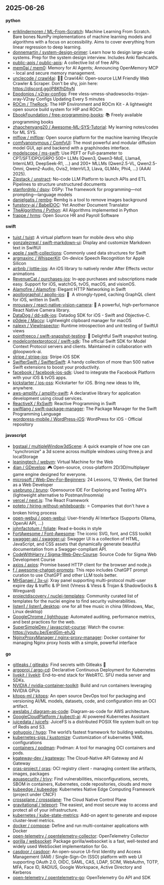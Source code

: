## 2025-06-26

#### python
* [eriklindernoren / ML-From-Scratch](https://github.com/eriklindernoren/ML-From-Scratch): Machine Learning From Scratch. Bare bones NumPy implementations of machine learning models and algorithms with a focus on accessibility. Aims to cover everything from linear regression to deep learning.
* [donnemartin / system-design-primer](https://github.com/donnemartin/system-design-primer): Learn how to design large-scale systems. Prep for the system design interview. Includes Anki flashcards.
* [public-apis / public-apis](https://github.com/public-apis/public-apis): A collective list of free APIs
* [mem0ai / mem0](https://github.com/mem0ai/mem0): Memory for AI Agents; Announcing OpenMemory MCP - local and secure memory management.
* [unclecode / crawl4ai](https://github.com/unclecode/crawl4ai): 🚀🤖 Crawl4AI: Open-source LLM Friendly Web Crawler & Scraper. Don't be shy, join here: https://discord.gg/jP8KfhDhyN
* [Epodonios / v2ray-configs](https://github.com/Epodonios/v2ray-configs): Free vless-vmess-shadowsocks-trojan-xray-V2ray Configs Updating Every 5 minutes
* [ROCm / TheRock](https://github.com/ROCm/TheRock): The HIP Environment and ROCm Kit - A lightweight open source build system for HIP and ROCm
* [EbookFoundation / free-programming-books](https://github.com/EbookFoundation/free-programming-books): 📚 Freely available programming books
* [zhaochenyang20 / Awesome-ML-SYS-Tutorial](https://github.com/zhaochenyang20/Awesome-ML-SYS-Tutorial): My learning notes/codes for ML SYS.
* [mlflow / mlflow](https://github.com/mlflow/mlflow): Open source platform for the machine learning lifecycle
* [comfyanonymous / ComfyUI](https://github.com/comfyanonymous/ComfyUI): The most powerful and modular diffusion model GUI, api and backend with a graph/nodes interface.
* [modelscope / ms-swift](https://github.com/modelscope/ms-swift): Use PEFT or Full-parameter to CPT/SFT/DPO/GRPO 500+ LLMs (Qwen3, Qwen3-MoE, Llama4, InternLM3, DeepSeek-R1, ...) and 200+ MLLMs (Qwen2.5-VL, Qwen2.5-Omni, Qwen2-Audio, Ovis2, InternVL3, Llava, GLM4v, Phi4, ...) (AAAI 2025).
* [Zipstack / unstract](https://github.com/Zipstack/unstract): No-code LLM Platform to launch APIs and ETL Pipelines to structure unstructured documents
* [stanfordnlp / dspy](https://github.com/stanfordnlp/dspy): DSPy: The framework for programming—not prompting—language models
* [danielgatis / rembg](https://github.com/danielgatis/rembg): Rembg is a tool to remove images background
* [funstory-ai / BabelDOC](https://github.com/funstory-ai/BabelDOC): Yet Another Document Translator
* [TheAlgorithms / Python](https://github.com/TheAlgorithms/Python): All Algorithms implemented in Python
* [frappe / hrms](https://github.com/frappe/hrms): Open Source HR and Payroll Software

#### swift
* [tuist / tuist](https://github.com/tuist/tuist): A virtual platform team for mobile devs who ship
* [gonzalezreal / swift-markdown-ui](https://github.com/gonzalezreal/swift-markdown-ui): Display and customize Markdown text in SwiftUI
* [apple / swift-collections](https://github.com/apple/swift-collections): Commonly used data structures for Swift
* [argmaxinc / WhisperKit](https://github.com/argmaxinc/WhisperKit): On-device Speech Recognition for Apple Silicon
* [airbnb / lottie-ios](https://github.com/airbnb/lottie-ios): An iOS library to natively render After Effects vector animations
* [RevenueCat / purchases-ios](https://github.com/RevenueCat/purchases-ios): In-app purchases and subscriptions made easy. Support for iOS, watchOS, tvOS, macOS, and visionOS.
* [Alamofire / Alamofire](https://github.com/Alamofire/Alamofire): Elegant HTTP Networking in Swift
* [apollographql / apollo-ios](https://github.com/apollographql/apollo-ios): 📱  A strongly-typed, caching GraphQL client for iOS, written in Swift.
* [mrousavy / react-native-vision-camera](https://github.com/mrousavy/react-native-vision-camera): 📸 A powerful, high-performance React Native Camera library.
* [DataDog / dd-sdk-ios](https://github.com/DataDog/dd-sdk-ios): Datadog SDK for iOS - Swift and Objective-C.
* [p0deje / Maccy](https://github.com/p0deje/Maccy): Lightweight clipboard manager for macOS
* [nalexn / ViewInspector](https://github.com/nalexn/ViewInspector): Runtime introspection and unit testing of SwiftUI views
* [pointfreeco / swift-snapshot-testing](https://github.com/pointfreeco/swift-snapshot-testing): 📸 Delightful Swift snapshot testing.
* [modelcontextprotocol / swift-sdk](https://github.com/modelcontextprotocol/swift-sdk): The official Swift SDK for Model Context Protocol servers and clients. Maintained in collaboration with @loopwork-ai.
* [stripe / stripe-ios](https://github.com/stripe/stripe-ios): Stripe iOS SDK
* [SwifterSwift / SwifterSwift](https://github.com/SwifterSwift/SwifterSwift): A handy collection of more than 500 native Swift extensions to boost your productivity.
* [facebook / facebook-ios-sdk](https://github.com/facebook/facebook-ios-sdk): Used to integrate the Facebook Platform with your iOS & tvOS apps.
* [kickstarter / ios-oss](https://github.com/kickstarter/ios-oss): Kickstarter for iOS. Bring new ideas to life, anywhere.
* [aws-amplify / amplify-swift](https://github.com/aws-amplify/amplify-swift): A declarative library for application development using cloud services.
* [ReactiveX / RxSwift](https://github.com/ReactiveX/RxSwift): Reactive Programming in Swift
* [swiftlang / swift-package-manager](https://github.com/swiftlang/swift-package-manager): The Package Manager for the Swift Programming Language
* [wordpress-mobile / WordPress-iOS](https://github.com/wordpress-mobile/WordPress-iOS): WordPress for iOS - Official repository

#### javascript
* [bgstaal / multipleWindow3dScene](https://github.com/bgstaal/multipleWindow3dScene): A quick example of how one can "synchronize" a 3d scene across multiple windows using three.js and localStorage
* [leaningtech / webvm](https://github.com/leaningtech/webvm): Virtual Machine for the Web
* [4ian / GDevelop](https://github.com/4ian/GDevelop): 🎮 Open-source, cross-platform 2D/3D/multiplayer game engine designed for everyone.
* [microsoft / Web-Dev-For-Beginners](https://github.com/microsoft/Web-Dev-For-Beginners): 24 Lessons, 12 Weeks, Get Started as a Web Developer
* [usebruno / bruno](https://github.com/usebruno/bruno): Opensource IDE For Exploring and Testing API's (lightweight alternative to Postman/Insomnia)
* [vercel / next.js](https://github.com/vercel/next.js): The React Framework
* [poteto / hiring-without-whiteboards](https://github.com/poteto/hiring-without-whiteboards): ⭐️ Companies that don't have a broken hiring process
* [open-webui / open-webui](https://github.com/open-webui/open-webui): User-friendly AI Interface (Supports Ollama, OpenAI API, ...)
* [johnfactotum / foliate](https://github.com/johnfactotum/foliate): Read e-books in style
* [FortAwesome / Font-Awesome](https://github.com/FortAwesome/Font-Awesome): The iconic SVG, font, and CSS toolkit
* [swagger-api / swagger-ui](https://github.com/swagger-api/swagger-ui): Swagger UI is a collection of HTML, JavaScript, and CSS assets that dynamically generate beautiful documentation from a Swagger-compliant API.
* [CodeWithHarry / Sigma-Web-Dev-Course](https://github.com/CodeWithHarry/Sigma-Web-Dev-Course): Source Code for Sigma Web Development Course
* [axios / axios](https://github.com/axios/axios): Promise based HTTP client for the browser and node.js
* [f / awesome-chatgpt-prompts](https://github.com/f/awesome-chatgpt-prompts): This repo includes ChatGPT prompt curation to use ChatGPT and other LLM tools better.
* [MHSanaei / 3x-ui](https://github.com/MHSanaei/3x-ui): Xray panel supporting multi-protocol multi-user expire day & traffic & IP limit (Vmess & Vless & Trojan & ShadowSocks & Wireguard)
* [projectdiscovery / nuclei-templates](https://github.com/projectdiscovery/nuclei-templates): Community curated list of templates for the nuclei engine to find security vulnerabilities.
* [listen1 / listen1_desktop](https://github.com/listen1/listen1_desktop): one for all free music in china (Windows, Mac, Linux desktop)
* [GoogleChrome / lighthouse](https://github.com/GoogleChrome/lighthouse): Automated auditing, performance metrics, and best practices for the web.
* [SuperSimpleDev / javascript-course](https://github.com/SuperSimpleDev/javascript-course): Watch the course: https://youtu.be/EerdGm-ehJQ
* [NginxProxyManager / nginx-proxy-manager](https://github.com/NginxProxyManager/nginx-proxy-manager): Docker container for managing Nginx proxy hosts with a simple, powerful interface

#### go
* [gitleaks / gitleaks](https://github.com/gitleaks/gitleaks): Find secrets with Gitleaks 🔑
* [argoproj / argo-cd](https://github.com/argoproj/argo-cd): Declarative Continuous Deployment for Kubernetes
* [livekit / livekit](https://github.com/livekit/livekit): End-to-end stack for WebRTC. SFU media server and SDKs.
* [NVIDIA / nvidia-container-toolkit](https://github.com/NVIDIA/nvidia-container-toolkit): Build and run containers leveraging NVIDIA GPUs
* [kitops-ml / kitops](https://github.com/kitops-ml/kitops): An open source DevOps tool for packaging and versioning AI/ML models, datasets, code, and configuration into an OCI artifact.
* [awslabs / diagram-as-code](https://github.com/awslabs/diagram-as-code): Diagram-as-code for AWS architecture.
* [GoogleCloudPlatform / kubectl-ai](https://github.com/GoogleCloudPlatform/kubectl-ai): AI powered Kubernetes Assistant
* [juicedata / juicefs](https://github.com/juicedata/juicefs): JuiceFS is a distributed POSIX file system built on top of Redis and S3.
* [gohugoio / hugo](https://github.com/gohugoio/hugo): The world’s fastest framework for building websites.
* [kubernetes-sigs / kustomize](https://github.com/kubernetes-sigs/kustomize): Customization of kubernetes YAML configurations
* [containers / podman](https://github.com/containers/podman): Podman: A tool for managing OCI containers and pods.
* [kgateway-dev / kgateway](https://github.com/kgateway-dev/kgateway): The Cloud-Native API Gateway and AI Gateway
* [oras-project / oras](https://github.com/oras-project/oras): OCI registry client - managing content like artifacts, images, packages
* [aquasecurity / trivy](https://github.com/aquasecurity/trivy): Find vulnerabilities, misconfigurations, secrets, SBOM in containers, Kubernetes, code repositories, clouds and more
* [kubeedge / kubeedge](https://github.com/kubeedge/kubeedge): Kubernetes Native Edge Computing Framework (project under CNCF)
* [crossplane / crossplane](https://github.com/crossplane/crossplane): The Cloud Native Control Plane
* [gravitational / teleport](https://github.com/gravitational/teleport): The easiest, and most secure way to access and protect all of your infrastructure.
* [kubernetes / kube-state-metrics](https://github.com/kubernetes/kube-state-metrics): Add-on agent to generate and expose cluster-level metrics.
* [docker / compose](https://github.com/docker/compose): Define and run multi-container applications with Docker
* [open-telemetry / opentelemetry-collector](https://github.com/open-telemetry/opentelemetry-collector): OpenTelemetry Collector
* [gorilla / websocket](https://github.com/gorilla/websocket): Package gorilla/websocket is a fast, well-tested and widely used WebSocket implementation for Go.
* [casdoor / casdoor](https://github.com/casdoor/casdoor): An open-source UI-first Identity and Access Management (IAM) / Single-Sign-On (SSO) platform with web UI supporting OAuth 2.0, OIDC, SAML, CAS, LDAP, SCIM, WebAuthn, TOTP, MFA, Face ID, RADIUS, Google Workspace, Active Directory and Kerberos
* [open-telemetry / opentelemetry-go](https://github.com/open-telemetry/opentelemetry-go): OpenTelemetry Go API and SDK
